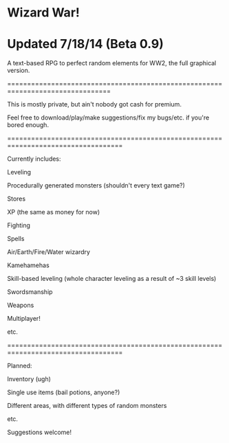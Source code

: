 Wizard War!
==========
Updated 7/18/14 (Beta 0.9)
===================================

A text-based RPG to perfect random elements for WW2, the full graphical version.

================================================================================


This is mostly private, but ain't nobody got cash for premium.

Feel free to download/play/make suggestions/fix my bugs/etc. if you're bored enough.

===================================================================================

Currently includes:

Leveling

Procedurally generated monsters (shouldn't every text game?)

Stores

XP (the same as money for now)

Fighting

Spells

Air/Earth/Fire/Water wizardry

Kamehamehas

Skill-based leveling (whole character leveling as a result of ~3 skill levels)

Swordsmanship

Weapons

Multiplayer!

etc.

===================================================================================

Planned:

Inventory (ugh)

Single use items (bail potions, anyone?)

Different areas, with different types of random monsters

etc.

Suggestions welcome!
